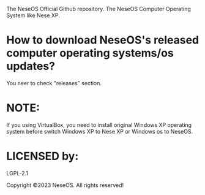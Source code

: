 The NeseOS Official Github repository. The NeseOS Computer Operating System like Nese XP. 

# How to download NeseOS's released computer operating systems/os updates? 

You neer to check "releases" section. 

# NOTE: 
If you using VirtualBox, you need to install original Windows XP operating system before switch Windows XP to Nese XP or Windows os to NeseOS. 



# LICENSED by: 
LGPL-2.1


Copyright ©2023 NeseOS. All rights reserved!
